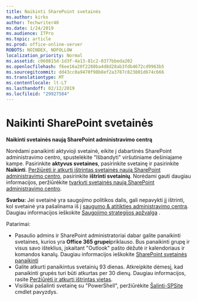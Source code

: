 ```yaml
---
title: Naikinti SharePoint svetainės
ms.author: kirks
author: Techwriter40
ms.date: 1/24/2019
ms.audience: ITPro
ms.topic: article
ms.prod: office-online-server
ROBOTS: NOINDEX, NOFOLLOW
localization_priority: Normal
ms.assetid: c060815d-1d3f-4a13-81c2-0377bbeda202
ms.openlocfilehash: f6ee16a20f2280ba4d8d28ab3fdb4672cd9963b5
ms.sourcegitcommit: dd43cc0a9470f98b8ef2a3787c823801d674c666
ms.translationtype: MT
ms.contentlocale: lt-LT
ms.lasthandoff: 02/12/2019
ms.locfileid: "29927584"
---
```

# <a name="delete-a-sharepoint-site"></a>Naikinti SharePoint svetainės
 **Naikinti svetainės naują SharePoint administravimo centrą**
  
Norėdami panaikinti aktyvioji svetainė, eikite į dabartinės SharePoint administravimo centro, spustelėkite "Išbandyti" viršutiniame dešiniajame kampe. Pasirinkite **aktyvus svetaines**, pasirinkite svetainę ir pasirinkite **Naikinti**. [Peržiūrėti ir atkurti ištrintas svetainės naują SharePoint administravimo centro](https://docs.microsoft.com/sharepoint/view-and-restore-deleted-sites-in-new-admin-center), pasirinkite **ištrinti svetainių**. Norėdami gauti daugiau informacijos, peržiūrėkite [tvarkyti svetainės naują SharePoint administravimo centro](https://docs.microsoft.com/sharepoint/manage-sites-in-new-admin-center).
  
**Svarbu:** Jei svetainė yra saugojimo politikos dalis, gali nepavykti jį ištrinti, kol svetainė yra pašalinama iš į [saugumo &amp; atitikties administravimo centrą](https://protection.office.com/?rfr=AdminCenter#/homepage). Daugiau informacijos ieškokite [Saugojimo strategijos apžvalga](https://docs.microsoft.com/office365/securitycompliance/retention-policies#content-in-onedrive-accounts-and-sharepoint-sites) . 
  
Patarimai:
- Pasaulio admins ir SharePoint administratoriai dabar galite panaikinti svetaines, kurios yra **Office 365 grupei**priklauso. Bus panaikinti grupę ir visus savo išteklius, įskaitant "Outlook" pašto dėžutė ir kalendoriaus ir komandos kanalų. Daugiau informacijos ieškokite [SharePoint svetainės panaikinti](https://docs.microsoft.com/sharepoint/manage-sites-in-new-admin-center#delete-a-site)
- Galite atkurti panaikintus svetainių 93 dienas. Atkreipkite dėmesį, kad panaikinti grupės turi būti atkurtas per 30 dienų. Daugiau informacijos, rasite [Peržiūrėti ir atkurti ištrintas vietas](https://docs.microsoft.com/sharepoint/view-and-restore-deleted-sites-in-new-admin-center).
- Visiškai pašalinti svetainę su "PowerShell", peržiūrėkite [Šalinti-SPSite](https://docs.microsoft.com/powershell/module/sharepoint-server/remove-spsite?view=sharepoint-ps) cmdlet pavyzdys. 
  

